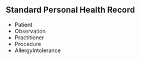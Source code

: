 ## Standard Personal Health Record


- Patient
- Observation
- Practitioner 
- Procedure
- AllergyIntolerance
